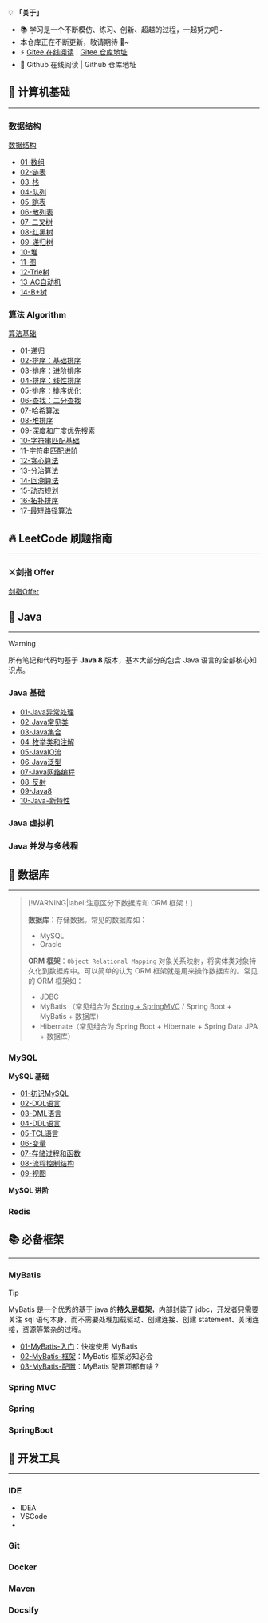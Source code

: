 💡 **「关于」**

- 📚 学习是一个不断模仿、练习、创新、超越的过程，一起努力吧~
- 本仓库正在不断更新，敬请期待 🌟~ 
- ⚡ [Gitee 在线阅读](https://reanon.gitee.io/notes/) | [Gitee 仓库地址](https://gitee.com/Reanon/notes)
- 🔮 Github 在线阅读 | Github 仓库地址

## 📑 计算机基础

---

### 数据结构

[数据结构](00-DS&Algorithm/01-数据结构/)

- [01-数组](00-DS&Algorithm/01-数据结构/01-数组.md)
- [02-链表](00-DS&Algorithm/01-数据结构/02-链表.md)
- [03-栈](00-DS&Algorithm/01-数据结构/03-栈.md)
- [04-队列](00-DS&Algorithm/01-数据结构/04-队列.md)
- [05-跳表](00-DS&Algorithm/01-数据结构/05-跳表.md)
- [06-散列表](00-DS&Algorithm/01-数据结构/06-散列表.md)
- [07-二叉树](00-DS&Algorithm/01-数据结构/07-二叉树.md)
- [08-红黑树](00-DS&Algorithm/01-数据结构/08-红黑树.md)
- [09-递归树](00-DS&Algorithm/01-数据结构/09-递归树.md)
- [10-堆](00-DS&Algorithm/01-数据结构/10-堆.md)
- [11-图](00-DS&Algorithm/01-数据结构/11-图.md)
- [12-Trie树](00-DS&Algorithm/01-数据结构/12-Trie树.md)
- [13-AC自动机](00-DS&Algorithm/01-数据结构/13-AC自动机.md)
- [14-B+树](00-DS&Algorithm/01-数据结构/14-B+树.md)

### 算法 Algorithm

[算法基础](00-DS&Algorithm/02-算法/)

- [01-递归](00-DS&Algorithm/02-算法/01-递归.md)
- [02-排序：基础排序](00-DS&Algorithm/02-算法/02-排序：基础排序.md)
- [03-排序：进阶排序](00-DS&Algorithm/02-算法/03-排序：进阶排序.md)
- [04-排序：线性排序](00-DS&Algorithm/02-算法/04-排序：线性排序.md)
- [05-排序：排序优化](00-DS&Algorithm/02-算法/05-排序：排序优化.md)
- [06-查找：二分查找](00-DS&Algorithm/02-算法/06-查找：二分查找.md)
- [07-哈希算法](00-DS&Algorithm/02-算法/07-哈希算法.md)
- [08-堆排序](00-DS&Algorithm/02-算法/08-堆排序.md)
- [09-深度和广度优先搜索](00-DS&Algorithm/02-算法/09-深度和广度优先搜索.md)
- [10-字符串匹配基础](00-DS&Algorithm/02-算法/10-字符串匹配基础.md)
- [11-字符串匹配进阶](00-DS&Algorithm/02-算法/11-字符串匹配进阶.md)
- [12-贪心算法](00-DS&Algorithm/02-算法/12-贪心算法.md)
- [13-分治算法](00-DS&Algorithm/02-算法/13-分治算法.md)
- [14-回溯算法](00-DS&Algorithm/02-算法/14-回溯算法.md)
- [15-动态规划](00-DS&Algorithm/02-算法/15-动态规划.md)
- [16-拓扑排序](00-DS&Algorithm/02-算法/16-拓扑排序.md)
- [17-最短路径算法](00-DS&Algorithm/02-算法/17-最短路径算法.md)

## 🔥 LeetCode 刷题指南

---

### ⚔️剑指 Offer 

[剑指Offer](00-DS&Algorithm/03-剑指-Offer/)



## 🍵 Java

----

> [!WARNING]
> 所有笔记和代码均基于 **Java 8** 版本，基本大部分的包含 Java 语言的全部核心知识点。

### Java 基础

- [01-Java异常处理](01-Java/01-Java-基础/01-Java异常处理.md)
- [02-Java常见类](01-Java/01-Java-基础/02-Java常见类.md)
- [03-Java集合](01-Java/01-Java-基础/03-Java集合.md)
- [04-枚举类和注解](01-Java/01-Java-基础/04-枚举类和注解.md)
- [05-JavaIO流](01-Java/01-Java-基础/05-JavaIO流.md)
- [06-Java泛型](01-Java/01-Java-基础/06-Java泛型.md)
- [07-Java网络编程](01-Java/01-Java-基础/07-Java网络编程.md)
- [08-反射](01-Java/01-Java-基础/08-反射.md)
- [09-Java8](01-Java/01-Java-基础/09-Java8.md)
- [10-Java-新特性](01-Java/01-Java-基础/10-Java-新特性.md)

### Java 虚拟机



### Java 并发与多线程

## 📂 数据库

---

> [!WARNING|label:注意区分下数据库和 ORM 框架！]
>
> **数据库**：存储数据。常见的数据库如：
>
> - MySQL
> - Oracle
>
> **ORM 框架**：`Object Relational Mapping` 对象关系映射，将实体类对象持久化到数据库中。可以简单的认为 ORM 框架就是用来操作数据库的。常见的 ORM 框架如：
>
> - JDBC
> - MyBatis （常见组合为 <u>Spring + SpringMVC</u> / Spring Boot + MyBatis + 数据库）
> - Hibernate（常见组合为 Spring Boot + Hibernate + Spring Data JPA + 数据库）

### MySQL

**MySQL 基础**

- [01-初识MySQL](02-数据库/01-MySQL基础/01-初识MySQL.md)
- [02-DQL语言](02-数据库/01-MySQL基础/02-DQL语言.md)
- [03-DML语言](02-数据库/01-MySQL基础/03-DML语言.md)
- [04-DDL语言](02-数据库/01-MySQL基础/04-DDL语言.md)
- [05-TCL语言](02-数据库/01-MySQL基础/05-TCL语言.md)
- [06-变量](02-数据库/01-MySQL基础/06-变量.md)
- [07-存储过程和函数](02-数据库/01-MySQL基础/07-存储过程和函数.md)
- [08-流程控制结构](02-数据库/01-MySQL基础/08-流程控制结构.md)
- [09-视图](02-数据库/01-MySQL基础/09-视图.md)

**MySQL 进阶**



### Redis



## 📚 必备框架

----

### MyBatis 

> [!TIP]
> MyBatis 是一个优秀的基于 java 的**持久层框架**，内部封装了 jdbc，开发者只需要关注 sql 语句本身，而不需要处理加载驱动、创建连接、创建 statement、关闭连接，资源等繁杂的过程。

- [01-MyBatis-入门](03-必备框架/01-MyBatis/01-MyBatis-入门.md)：快速使用 MyBatis
- [02-MyBatis-框架](03-必备框架/01-MyBatis/02-MyBatis-框架.md)：MyBatis 框架必知必会
- [03-MyBatis-配置](03-必备框架/01-MyBatis/03-MyBatis-配置.md)：MyBatis 配置项都有啥？

### Spring MVC



### Spring



### SpringBoot 

## 🔨 开发工具

----

### IDE 

- IDEA
- VSCode
- 

### Git



### Docker



### Maven 



### Docsify
